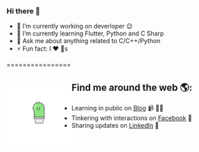 ### Hi there  :rofl:

- 🔭 I’m currently working on deverloper :wink:
- 🌱 I’m currently learning Flutter, Python and C Sharp
- 💬 Ask me about anything related to C/C++/Python
- ⚡ Fun fact: I :heart: :dog:s

================

## Find me around the web 🌎: <a href="https://github.com/sponsors/cuongvanledev"><img align="left" width="150" height="150" src="https://github.com/cuongvanledev/cuongvanledev/blob/main/image/source.gif?raw=true"></a>
- Learning in public on <a href="https://www.twitch.tv/blacktechdiva">Blog</a> 📹 ✍🏾
- Tinkering with interactions on <a href="https://www.facebook.com/lvcuong210">Facebook</a> 🏓
- Sharing updates on <a href="https://www.linkedin.com/in/le-van-cuong-62592318b">LinkedIn</a> 💼
